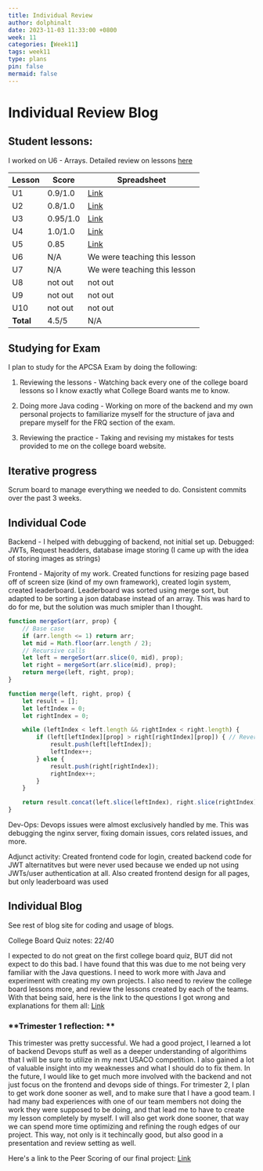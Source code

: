 ```yaml
---
title: Individual Review
author: dolphinalt
date: 2023-11-03 11:33:00 +0800
week: 11
categories: [Week11]
tags: week11
type: plans
pin: false
mermaid: false
---
```


# Individual Review Blog

## Student lessons:

I worked on U6 - Arrays. Detailed review on lessons [here](https://github.com/dolphinalt/APCSA-Pages/issues/3)

| Lesson | Score | Spreadsheet |
| --- | --- | --- |
| U1 | 0.9/1.0 | [Link](https://docs.google.com/spreadsheets/d/1sfd2V18fgzKQJREfusTLqHkfqY54qJfiTN_cHmvfj-k/edit#gid=781778514) |
| U2 | 0.8/1.0 | [Link](https://docs.google.com/spreadsheets/d/1q-zyhdHc9oFvWG7RMvuQVVKMQ8BjdNOyaAEbmjY4xEs/edit#gid=1846745372) |
| U3 | 0.95/1.0 | [Link](https://docs.google.com/spreadsheets/u/2/d/1sfd2V18fgzKQJREfusTLqHkfqY54qJfiTN_cHmvfj-k/edit#gid=781778514) |
| U4 | 1.0/1.0 | [Link](https://docs.google.com/spreadsheets/d/1reH2rO8kZSXO-6_C0YnWGrSvvaeDE18OmsW1VkLYVeI/edit#gid=0) |
| U5 | 0.85 | [Link](https://docs.google.com/spreadsheets/d/1reH2rO8kZSXO-6_C0YnWGrSvvaeDE18OmsW1VkLYVeI/edit#gid=248984290) |
| U6 | N/A | We were teaching this lesson |
| U7 | N/A | We were teaching this lesson |
| U8 | not out | not out |
| U9 | not out | not out |
| U10 | not out | not out |
| **Total** | 4.5/5 | N/A |

## Studying for Exam

I plan to study for the APCSA Exam by doing the following:

1. Reviewing the lessons - Watching back every one of the college board lessons so I know exactly what College Board wants me to know.

2. Doing more Java coding - Working on more of the backend and my own personal projects to familiarize myself for the structure of java and prepare myself for the FRQ section of the exam.

3. Reviewing the practice - Taking and revising my mistakes for tests provided to me on the college board website.

## Iterative progress

Scrum board to manage everything we needed to do. Consistent commits over the past 3 weeks.

## Individual Code

Backend - I helped with debugging of backend, not initial set up. Debugged: JWTs, Request headders, database image storing (I came up with the idea of storing images as strings)

Frontend - Majority of my work. Created functions for resizing page based off of screen size (kind of my own framework), created login system, created leaderboard. Leaderboard was sorted using merge sort, but adapted to be sorting a json database instead of an array. This was hard to do for me, but the solution was much smipler than I thought.

```js
function mergeSort(arr, prop) {
    // Base case
    if (arr.length <= 1) return arr;
    let mid = Math.floor(arr.length / 2);
    // Recursive calls
    let left = mergeSort(arr.slice(0, mid), prop);
    let right = mergeSort(arr.slice(mid), prop);
    return merge(left, right, prop);
}

function merge(left, right, prop) {
    let result = [];
    let leftIndex = 0;
    let rightIndex = 0;

    while (leftIndex < left.length && rightIndex < right.length) {
        if (left[leftIndex][prop] > right[rightIndex][prop]) { // Reverse the comparison for greatest to least
            result.push(left[leftIndex]);
            leftIndex++;
        } else {
            result.push(right[rightIndex]);
            rightIndex++;
        }
    }

    return result.concat(left.slice(leftIndex), right.slice(rightIndex));
}
```

Dev-Ops: Devops issues were almost exclusively handled by me. This was debugging the nginx server, fixing domain issues, cors related issues, and more.

Adjunct activity: Created frontend code for login, created backend code for JWT alternatitves but were never used because we ended up not using JWTs/user authentication at all. Also created frontend design for all pages, but only leaderboard was used

## Individual Blog

See rest of blog site for coding and usage of blogs.

College Board Quiz notes: 22/40

I expected to do not great on the first college board quiz, BUT did not expect to do this bad. I have found that this was due to me not being very familiar with the Java questions. I need to work more with Java and experiment with creating my own projects. I also need to review the college board lessons more, and review the lessons created by each of the teams. With that being said, here is the link to the questions I got wrong and explanations for them all: [Link](https://github.com/dolphinalt/APCSA-Pages/issues/4)

### **Trimester 1 reflection: **

This trimester was pretty successful. We had a good project, I learned a lot of backend Devops stuff as well as a deeper understanding of algorithims that I will be sure to utilize in my next USACO competition. I also gained a lot of valuable insight into my weaknesses and what I should do to fix them. In the future, I would like to get much more involved with the backend and not just focus on the frontend and devops side of things. For trimester 2, I plan to get work done sooner as well, and to make sure that I have a good team. I had many bad experiences with one of our team members not doing the work they were supposed to be doing, and that lead me to have to create my lesson completely by myself. I will also get work done sooner, that way we can spend more time optimizing and refining the rough edges of our project. This way, not only is it techincally good, but also good in a presentation and review setting as well.

Here's a link to the Peer Scoring of our final project: [Link](https://github.com/Cosmic-Carnage/Issues/issues/36)